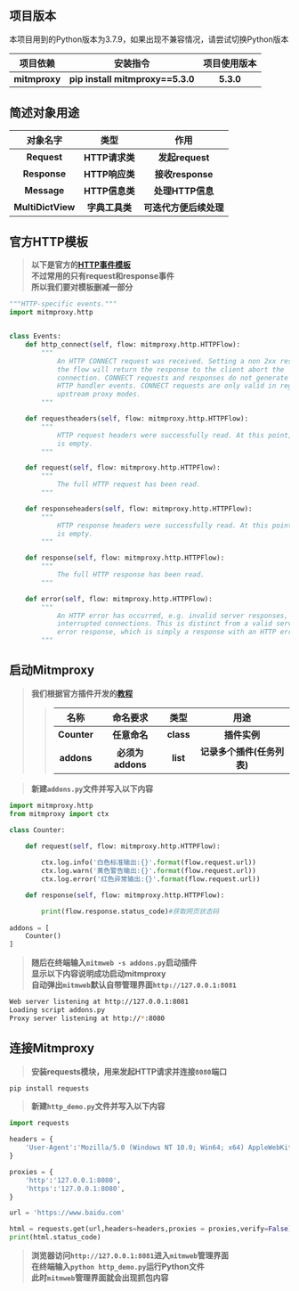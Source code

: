 ## 项目版本
本项目用到的Python版本为3.7.9，如果出现不兼容情况，请尝试切换Python版本

|**项目依赖**|**安装指令**|**项目使用版本**|
|:----:|:--------:|:--------:|
|**mitmproxy**|**pip install mitmproxy==5.3.0**|**5.3.0**|

## 简述对象用途

|**对象名字**|**类型**|**作用**|
|:----:|:--------:|:--------:|
|**Request**|**HTTP请求类**|**发起request**|
|**Response**|**HTTP响应类**|**接收response**|
|**Message**|**HTTP信息类**|**处理HTTP信息**|
|**MultiDictView**|**字典工具类**|**可迭代方便后续处理**|

## 官方HTTP模板
>**以下是官方的[HTTP事件模板](https://docs.mitmproxy.org/archive/v5/addons-events/#http-events)<br>不过常用的只有request和response事件<br>所以我们要对模板删减一部分**

```python
"""HTTP-specific events."""
import mitmproxy.http


class Events:
    def http_connect(self, flow: mitmproxy.http.HTTPFlow):
        """
            An HTTP CONNECT request was received. Setting a non 2xx response on
            the flow will return the response to the client abort the
            connection. CONNECT requests and responses do not generate the usual
            HTTP handler events. CONNECT requests are only valid in regular and
            upstream proxy modes.
        """

    def requestheaders(self, flow: mitmproxy.http.HTTPFlow):
        """
            HTTP request headers were successfully read. At this point, the body
            is empty.
        """

    def request(self, flow: mitmproxy.http.HTTPFlow):
        """
            The full HTTP request has been read.
        """

    def responseheaders(self, flow: mitmproxy.http.HTTPFlow):
        """
            HTTP response headers were successfully read. At this point, the body
            is empty.
        """

    def response(self, flow: mitmproxy.http.HTTPFlow):
        """
            The full HTTP response has been read.
        """

    def error(self, flow: mitmproxy.http.HTTPFlow):
        """
            An HTTP error has occurred, e.g. invalid server responses, or
            interrupted connections. This is distinct from a valid server HTTP
            error response, which is simply a response with an HTTP error code.
        """
```

## 启动Mitmproxy
>**我们根据官方插件开发的[教程](https://docs.mitmproxy.org/archive/v5/addons-overview/#anatomy-of-an-addon)<br>**
>>|**名称**|**命名要求**|**类型**|**用途**|
>>|:----:|:--------:|:--------:|:--------:|
>>|**Counter**|**任意命名**|**class**|**插件实例**|
>>|**addons**|**必须为addons**|**list**|**记录多个插件(任务列表)**|

>**新建`addons.py`文件并写入以下内容<br>**

```python
import mitmproxy.http
from mitmproxy import ctx

class Counter:
  
    def request(self, flow: mitmproxy.http.HTTPFlow):

        ctx.log.info('白色标准输出:{}'.format(flow.request.url))
        ctx.log.warn('黄色警告输出:{}'.format(flow.request.url))
        ctx.log.error('红色异常输出:{}'.format(flow.request.url))

    def response(self, flow: mitmproxy.http.HTTPFlow):

        print(flow.response.status_code)#获取网页状态码
        
addons = [
    Counter()
]
```

>**随后在终端输入`mitmweb -s addons.py`启动插件<br>**
>**显示以下内容说明成功启动mitmproxy<br>**
>**自动弹出`mitmweb`默认自带管理界面`http://127.0.0.1:8081`<br>**

```bash
Web server listening at http://127.0.0.1:8081
Loading script addons.py
Proxy server listening at http://*:8080
```

## 连接Mitmproxy

>**安装requests模块，用来发起HTTP请求并连接`8080`端口**
```bash
pip install requests
```
>**新建`http_demo.py`文件并写入以下内容**
```python
import requests

headers = {
    'User-Agent':'Mozilla/5.0 (Windows NT 10.0; Win64; x64) AppleWebKit/537.36 (KHTML, like Gecko) Chrome/87.0.4280.141 Safari/537.36'
}

proxies = {
    'http':'127.0.0.1:8080',
    'https':'127.0.0.1:8080',
}

url = 'https://www.baidu.com'

html = requests.get(url,headers=headers,proxies = proxies,verify=False)
print(html.status_code)
```
>**浏览器访问`http://127.0.0.1:8081`进入`mitmweb`管理界面<br>**
>**在终端输入`python http_demo.py`运行Python文件<br>**
>**此时`mitmweb`管理界面就会出现抓包内容<br>**
